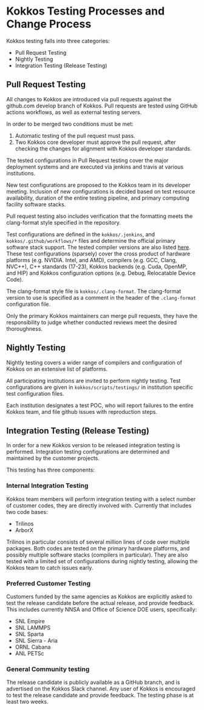 # Kokkos Testing Processes and Change Process

Kokkos testing falls into three categories:

 - Pull Request Testing
 - Nightly Testing
 - Integration Testing (Release Testing)
 
## Pull Request Testing

All changes to Kokkos are introduced via pull requests against the github.com develop branch of Kokkos. 
Pull requests are tested using GitHub actions workflows, as well as external testing servers.

In order to be merged two conditions must be met:

1) Automatic testing of the pull request must pass.
2) Two Kokkos core developer must approve the pull request, after checking the changes for alignment with Kokkos developer standards. 

The tested configurations in Pull Request testing cover the major deployment systems
and are executed via jenkins and travis at various institutions.

New test configurations are proposed to the Kokkos team in its developer meeting.
Inclusion of new configurations is decided based on test resource availability,
duration of the entire testing pipeline, and primary computing facility software stacks.

Pull request testing also includes verification that the formatting meets 
the clang-format style specified in the repository. 

Test configurations are defined in the `kokkos/.jenkins`, and `kokkos/.github/workflows/*` files and determine the official
primary software stack support.
The tested compiler versions are also listed [here](https://kokkos.github.io/kokkos-core-wiki/requirements.html).
These test configurations (sparsely) cover the cross product of hardware platforms (e.g. NVIDIA. Intel, and AMD),
compilers (e.g. GCC, Clang, NVC++), C++ standards (17-23), Kokkos backends (e.g. Cuda, OpenMP, and HIP) and Kokkos
configuration options (e.g. Debug, Relocatable Device Code).

The clang-format style file is `kokkos/.clang-format`. The clang-format version
to use is specified as a comment in the header of the `.clang-format`
configuration file.

Only the primary Kokkos maintainers can merge pull requests, they have the responsibility to judge whether conducted reviews meet the desired thoroughness.

## Nightly Testing

Nightly testing covers a wider range of compilers and configuration of Kokkos
on an extensive list of platforms.

All participating institutions are invited to perform nightly testing.
Test configurations are given in `kokkos/scripts/testings/` in institution specific test configuration files.

Each institution designates a test POC, who will report failures to the entire Kokkos team,
and file github issues with reproduction steps.

## Integration Testing (Release Testing)

In order for a new Kokkos version to be released integration testing is performed.
Integration testing configurations are determined and maintained by the customer projects.

This testing has three components:

### Internal Integration Testing

Kokkos team members will perform integration testing with a select number of customer codes, they are directly involved with.
Currently that includes two code bases:

- Trilinos
- ArborX

Trilinos in particular consists of several million lines of code over multiple packages.
Both codes are tested on the primary hardware platforms, and possibly multiple software stacks (compilers in particular).
They are also tested with a limited set of configurations during nightly testing, allowing the Kokkos team to catch issues early.

### Preferred Customer Testing

Customers funded by the same agencies as Kokkos are explicitly asked to test the release candidate before the actual release, and provide feedback.
This includes currently NNSA and Office of Science DOE users, specifically:

- SNL Empire
- SNL LAMMPS
- SNL Sparta
- SNL Sierra - Aria
- ORNL Cabana
- ANL PETSc

### General Community testing

The release candidate is publicly available as a GitHub branch, and is advertised on the Kokkos Slack channel.
Any user of Kokkos is encouraged to test the release candidate and provide feedback.
The testing phase is at least two weeks.


